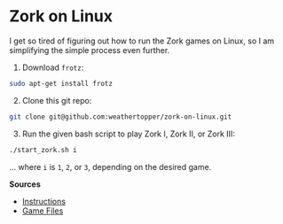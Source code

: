 # Zork on Linux

I get so tired of figuring out how to run the Zork games on Linux, so I am simplifying the simple process even further. 

1) Download `frotz`:
  
  ```bash
  sudo apt-get install frotz
  ```

2) Clone this git repo:
  
  ```bash
  git clone git@github.com:weathertopper/zork-on-linux.git
  ```

3) Run the given bash script to play Zork I, Zork II, or Zork III:

  ```bash
  ./start_zork.sh i
  ```
  
  ... where `i` is `1`, `2`, or `3`, depending on the desired game.

**Sources**

- [Instructions](https://www.eugenemdavis.com/playing-zork-linux-frotz.html) 
- [Game Files](http://www.infocom-if.org/downloads/downloads.html)

